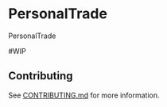 # PersonalTrade
PersonalTrade

#WIP

## Contributing

See [CONTRIBUTING.md](./.github/CONTRIBUTING.md) for more information.
